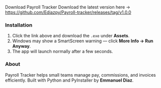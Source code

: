 Download Payroll Tracker
Download the latest version here → https://github.com/Ediazpy/Payroll-tracker/releases/tag/v1.0.0

### Installation
1. Click the link above and download the `.exe` under **Assets**.
2. Windows may show a SmartScreen warning — click **More Info → Run Anyway**.
3. The app will launch normally after a few seconds.

### About
Payroll Tracker helps small teams manage pay, commissions, and invoices efficiently.
Built with Python and PyInstaller by **Emmanuel Diaz**.
